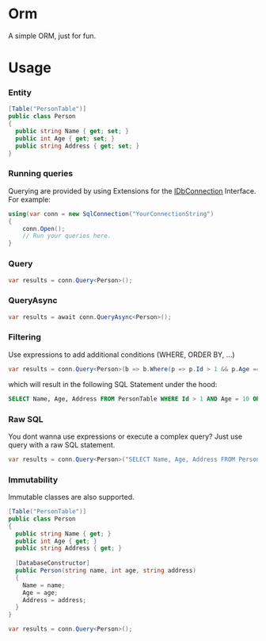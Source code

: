 # Orm
A simple ORM, just for fun.

# Usage
### Entity
```csharp
[Table("PersonTable")]
public class Person
{
  public string Name { get; set; }
  public int Age { get; set; }
  public string Address { get; set; }
}
```
### Running queries
Querying are provided by using Extensions for the [IDbConnection](https://docs.microsoft.com/en-us/dotnet/api/system.data.idbconnection?view=net-5.0) Interface.
For example:
```csharp
using(var conn = new SqlConnection("YourConnectionString")
{
	conn.Open();
	// Run your queries here.
}
```
### Query
```csharp
var results = conn.Query<Person>();
```
### QueryAsync
```csharp
var results = await conn.QueryAsync<Person>();
```
### Filtering
Use expressions to add additional conditions (WHERE, ORDER BY, ...)
```csharp
var results = conn.Query<Person>(b => b.Where(p => p.Id > 1 && p.Age == 10).OrderBy(a => a.Id));
```
which will result in the following SQL Statement under the hood:
```sql
SELECT Name, Age, Address FROM PersonTable WHERE Id > 1 AND Age = 10 ORDER BY Id ASC
```

### Raw SQL
You dont wanna use expressions or execute a complex query?
Just use query with a raw SQL statement.
```csharp
var results = conn.Query<Person>("SELECT Name, Age, Address FROM PersonTable WHERE Id > 1");
```

### Immutability
Immutable classes are also supported.
```csharp
[Table("PersonTable")]
public class Person
{
  public string Name { get; }
  public int Age { get; }
  public string Address { get; }
  
  [DatabaseConstructor]
  public Person(string name, int age, string address)
  {
    Name = name;
    Age = age;
    Address = address;
  }
}

var results = conn.Query<Person>();
```
